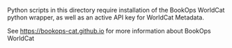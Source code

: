 Python scripts in this directory require installation of the BookOps WorldCat python wrapper, as well as an active API key for WorldCat Metadata.

See https://bookops-cat.github.io for more information about BookOps WorldCat
